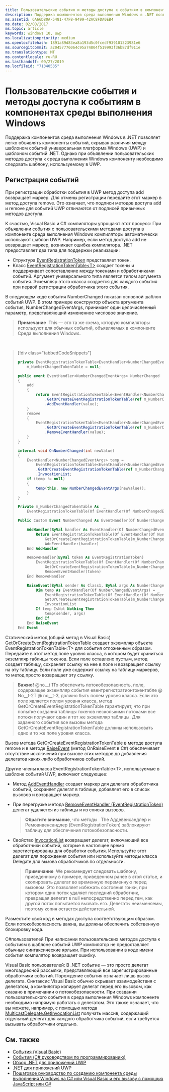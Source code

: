 ```yaml
---
title: Пользовательские события и методы доступа к событиям в компонентах среды выполнения Windows
description: Поддержка компонентов среда выполнения Windows в .NET позволяет легко объявлять компоненты событий, скрывая различия между шаблоном событий универсальная платформа Windows (UWP) и шаблоном событий .NET.
ms.assetid: 6A66D80A-5481-47F8-9499-42AC8FDA0EB4
ms.date: 02/08/2017
ms.topic: article
keywords: windows 10, uwp
ms.localizationpriority: medium
ms.openlocfilehash: 1891a89d83ea8a193d5c0fcedf939101323981e6
ms.sourcegitcommit: a20457776064c95a74804f519993f36b87df911e
ms.translationtype: MT
ms.contentlocale: ru-RU
ms.lasthandoff: 09/27/2019
ms.locfileid: "71340535"
---
```

# <a name="custom-events-and-event-accessors-in-windows-runtime-components"></a>Пользовательские события и методы доступа к событиям в компонентах среды выполнения Windows

Поддержка компонентов среда выполнения Windows в .NET позволяет легко объявлять компоненты событий, скрывая различия между шаблоном событий универсальная платформа Windows (UWP) и шаблоном событий .NET. Однако при объявлении пользовательских методов доступа к среда выполнения Windows компоненту необходимо следовать шаблону, используемому в UWP.

## <a name="registering-events"></a>Регистрация событий

При регистрации обработки события в UWP метод доступа add возвращает маркер. Для отмены регистрации передайте этот маркер в метод доступа remove. Это означает, что подписи методов доступа add и remove для событий UWP отличаются от подписей привычных методов доступа.

К счастью, Visual Basic и C# компиляторы упрощают этот процесс: При объявлении события с пользовательскими методами доступа в компоненте среда выполнения Windows компиляторы автоматически используют шаблон UWP. Например, если метод доступа add не возвращает маркер, возникает ошибка компилятора. .NET предоставляет два типа для поддержки реализации:

-   Структура [EventRegistrationToken](https://docs.microsoft.com/uwp/api/windows.foundation.eventregistrationtoken) представляет токен.
-   Класс [EventRegistrationTokenTable&lt;T&gt;](https://docs.microsoft.com/dotnet/api/system.runtime.interopservices.windowsruntime.eventregistrationtokentable-1) создает токены и поддерживает сопоставление между токенами и обработчиками событий. Аргумент универсального типа является типом аргумента события. Экземпляр этого класса создается для каждого события при первой регистрации обработчика этого события.

В следующем коде события NumberChanged показан основной шаблон событий UWP. В этом примере конструктор объекта аргумента события, NumberChangedEventArgs, принимает один целочисленный параметр, представляющий измененное числовое значение.

> **Примечание**  This — это та же схема, которую компиляторы используют для обычных событий, объявляемых в компоненте Среда выполнения Windows.

 
> [!div class="tabbedCodeSnippets"]
> ```csharp
> private EventRegistrationTokenTable<EventHandler<NumberChangedEventArgs>>
>     m_NumberChangedTokenTable = null;
>
> public event EventHandler<NumberChangedEventArgs> NumberChanged
> {
>     add
>     {
>         return EventRegistrationTokenTable<EventHandler<NumberChangedEventArgs>>
>             .GetOrCreateEventRegistrationTokenTable(ref m_NumberChangedTokenTable)
>             .AddEventHandler(value);
>     }
>     remove
>     {
>         EventRegistrationTokenTable<EventHandler<NumberChangedEventArgs>>
>             .GetOrCreateEventRegistrationTokenTable(ref m_NumberChangedTokenTable)
>             .RemoveEventHandler(value);
>     }
> }
>
> internal void OnNumberChanged(int newValue)
> {
>     EventHandler<NumberChangedEventArgs> temp =
>         EventRegistrationTokenTable<EventHandler<NumberChangedEventArgs>>
>         .GetOrCreateEventRegistrationTokenTable(ref m_NumberChangedTokenTable)
>         .InvocationList;
>     if (temp != null)
>     {
>         temp(this, new NumberChangedEventArgs(newValue));
>     }
> }
> ```
> ```vb
> Private m_NumberChangedTokenTable As  _
>     EventRegistrationTokenTable(Of EventHandler(Of NumberChangedEventArgs))
>
> Public Custom Event NumberChanged As EventHandler(Of NumberChangedEventArgs)
>
>     AddHandler(ByVal handler As EventHandler(Of NumberChangedEventArgs))
>         Return EventRegistrationTokenTable(Of EventHandler(Of NumberChangedEventArgs)).
>             GetOrCreateEventRegistrationTokenTable(m_NumberChangedTokenTable).
>             AddEventHandler(handler)
>     End AddHandler
>
>     RemoveHandler(ByVal token As EventRegistrationToken)
>         EventRegistrationTokenTable(Of EventHandler(Of NumberChangedEventArgs)).
>             GetOrCreateEventRegistrationTokenTable(m_NumberChangedTokenTable).
>             RemoveEventHandler(token)
>     End RemoveHandler
>
>     RaiseEvent(ByVal sender As Class1, ByVal args As NumberChangedEventArgs)
>         Dim temp As EventHandler(Of NumberChangedEventArgs) = _
>             EventRegistrationTokenTable(Of EventHandler(Of NumberChangedEventArgs)).
>             GetOrCreateEventRegistrationTokenTable(m_NumberChangedTokenTable).
>             InvocationList
>         If temp IsNot Nothing Then
>             temp(sender, args)
>         End If
>     End RaiseEvent
> End Event
> ```

Статический метод (общий метод в Visual Basic) GetOrCreateEventRegistrationTokenTable создает экземпляр объекта EventRegistrationTokenTable&lt;T&gt; для события отложенным образом. Передайте в этот метод поле уровня класса, в котором будет храниться экземпляр таблицы токенов. Если поле оставлено пустым, метод создает таблицу, сохраняет ссылку на нее в поле и возвращает ссылку на эту таблицу. Если поле уже содержит ссылку на таблицу маркеров, то метод просто возвращает эту ссылку.

> **Важно!** @no__t 1To обеспечить потокобезопасность, поле, содержащее экземпляр события евентрегистратионтокентабле @ No__t-2T @ no__t-3, должно быть полем уровня класса. Если это поле является полем уровня класса, метод GetOrCreateEventRegistrationTokenTable гарантирует, что при попытке создания таблицы токенов несколькими потоками все потоки получают один и тот же экземпляр таблицы. Для заданного события все вызовы метода GetOrCreateEventRegistrationTokenTable должны использовать одно и то же поле уровня класса.

Вызов метода GetOrCreateEventRegistrationTokenTable в методе доступа remove и в методе [RaiseEvent](https://docs.microsoft.com/dotnet/articles/visual-basic/language-reference/statements/raiseevent-statement) (метод OnRaiseEvent в C#) обеспечивает отсутствие исключений при вызове этих методов до добавления делегатов каких-либо обработчиков событий.

Другие члены класса EventRegistrationTokenTable&lt;T&gt;, используемые в шаблоне событий UWP, включают следующее:

-   Метод [AddEventHandler](https://docs.microsoft.com/dotnet/api/system.runtime.interopservices.windowsruntime.eventregistrationtokentable-1.addeventhandler#System_Runtime_InteropServices_WindowsRuntime_EventRegistrationTokenTable_1_AddEventHandler__0_) создает маркер для делегата обработчика событий, сохраняет делегат в таблице, добавляет его в список вызовов и возвращает маркер.
-   При перегрузке метода [RemoveEventHandler (EventRegistrationToken)](https://docs.microsoft.com/dotnet/api/system.runtime.interopservices.windowsruntime.eventregistrationtokentable-1.removeeventhandler#System_Runtime_InteropServices_WindowsRuntime_EventRegistrationTokenTable_1_RemoveEventHandler_System_Runtime_InteropServices_WindowsRuntime_EventRegistrationToken_) делегат удаляется из таблицы и из списка вызовов.

    >**Обратите внимание**, что методы   The Аддевенсандлер и Ремовивенсандлер (EventRegistrationToken) заблокируют таблицу для обеспечения потокобезопасности.

-   Свойство [InvocationList](https://docs.microsoft.com/dotnet/api/system.runtime.interopservices.windowsruntime.eventregistrationtokentable-1.invocationlist#System_Runtime_InteropServices_WindowsRuntime_EventRegistrationTokenTable_1_InvocationList) возвращает делегат, включающий все обработчики событий, которые в настоящее время зарегистрированы для обработки события. Используйте этот делегат для порождения события или используйте методы класса Delegate для вызова обработчиков по отдельности.

    >**Примечание**  We рекомендует следовать шаблону, приведенному в примере, приведенном ранее в этой статье, и скопировать делегат во временную переменную перед вызовом. Это позволяет избежать состояния гонки, при котором один поток удаляет последний обработчик, превращая делегат в null непосредственно перед тем, как другой поток попытается вызвать его. Делегаты неизменяемы, поэтому копия остается действительной.

Разместите свой код в методах доступа соответствующим образом. Если потокобезопасность важна, вы должны обеспечить собственную блокировку кода.

C#пользователей При написании пользовательских методов доступа к событиям в шаблоне событий UWP компилятор не предоставляет обычные синтаксические ярлыки. При использовании в коде имени события компилятор возвращает ошибку.

Visual Basic пользователей: В .NET событие — это просто делегат многоадресной рассылки, представляющий все зарегистрированные обработчики событий. Порождение события означает лишь вызов делегата. Синтаксис Visual Basic обычно скрывает взаимодействия с делегатом, а компилятор копирует делегат перед его вызовом, как сказано в примечании о потокобезопасности. При создании пользовательского события в среда выполнения Windows компоненте необходимо напрямую работать с делегатом. Это также означает, что вы можете, например, с помощью метода [MulticastDelegate.GetInvocationList](https://docs.microsoft.com/dotnet/api/system.multicastdelegate.getinvocationlist#System_MulticastDelegate_GetInvocationList) получать массив, содержащий отдельный делегат для каждого обработчика событий, если требуется вызывать обработчики отдельно.

## <a name="related-topics"></a>См. также

* [События (Visual Basic)](https://docs.microsoft.com/dotnet/articles/visual-basic/programming-guide/language-features/events/index)
* [События (C# руководством по программированию)](https://docs.microsoft.com/dotnet/articles/csharp/programming-guide/events/index)
* [Обзор .NET для приложений UWP](https://docs.microsoft.com/previous-versions/windows/apps/br230302(v=vs.140))
* [.NET для приложений UWP](https://docs.microsoft.com/dotnet/api/index?view=dotnet-uwp-10.0)
* [Пошаговое руководство по созданию компонента среды выполнения Windows на C# или Visual Basic и его вызову с помощью JavaScript или C#](walkthrough-creating-a-simple-windows-runtime-component-and-calling-it-from-javascript.md)
